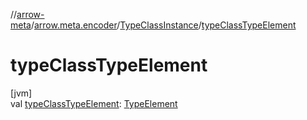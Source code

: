 //[arrow-meta](../../../index.md)/[arrow.meta.encoder](../index.md)/[TypeClassInstance](index.md)/[typeClassTypeElement](type-class-type-element.md)

# typeClassTypeElement

[jvm]\
val [typeClassTypeElement](type-class-type-element.md): [TypeElement](https://docs.oracle.com/javase/8/docs/api/javax/lang/model/element/TypeElement.html)
